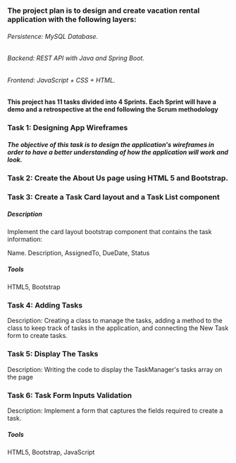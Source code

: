 ### The project plan is to design and create vacation rental application with the following layers:
###### Persistence: MySQL Database.
###### Backend: REST API with Java and Spring Boot.
###### Frontend: JavaScript + CSS + HTML.
#### This project has 11 tasks divided into 4 Sprints. Each Sprint will have a demo and a retrospective at the end following the Scrum methodology
### Task 1: Designing App Wireframes
##### The objective of this task is to design the application's wireframes in order to have a better understanding of how the application will work and look.
### Task 2: Create the About Us page using HTML 5 and Bootstrap.

### Task 3: Create a Task Card layout and a Task List component
##### Description
Implement the card layout bootstrap component that contains the task information:

Name. 
Description, 
AssignedTo, 
DueDate, 
Status

##### Tools
HTML5,
Bootstrap

### Task 4: Adding Tasks
Description:
Creating a class to manage the tasks, adding a method to the class to keep track of tasks in the  application, and connecting the New Task form to create tasks.

### Task 5: Display The Tasks
Description:
Writing the code to display the TaskManager's tasks array on the page

### Task 6: Task Form Inputs Validation
Description:
Implement a form that captures the fields required to create a task.

##### Tools
HTML5,
Bootstrap,
JavaScript
